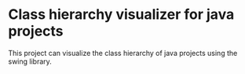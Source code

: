 # Class hierarchy visualizer for java projects

This project can visualize the class hierarchy of java projects using the swing library.
